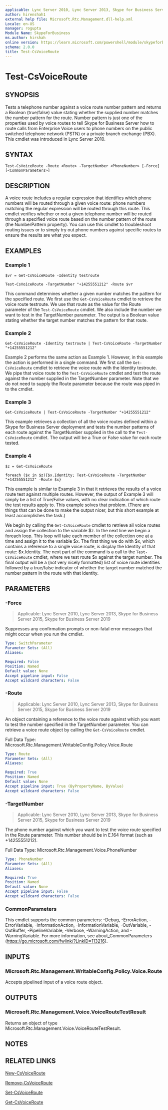 ```yaml
---
applicable: Lync Server 2010, Lync Server 2013, Skype for Business Server 2015, Skype for Business Server 2019
author: hirenshah1
external help file: Microsoft.Rtc.Management.dll-help.xml
Locale: en-US
manager: rogupta
Module Name: SkypeForBusiness
ms.author: hirshah
online version: https://learn.microsoft.com/powershell/module/skypeforbusiness/test-csvoiceroute
schema: 2.0.0
title: Test-CsVoiceRoute
---
```


# Test-CsVoiceRoute

## SYNOPSIS
Tests a telephone number against a voice route number pattern and returns a Boolean (true/false) value stating whether the supplied number matches the number pattern for the route.
Number pattern is just one of the properties used by voice routes to tell Skype for Business Server how to route calls from Enterprise Voice users to phone numbers on the public switched telephone network (PSTN) or a private branch exchange (PBX).
This cmdlet was introduced in Lync Server 2010.


## SYNTAX

```
Test-CsVoiceRoute -Route <Route> -TargetNumber <PhoneNumber> [-Force] [<CommonParameters>]
```

## DESCRIPTION
A voice route includes a regular expression that identifies which phone numbers will be routed through a given voice route: phone numbers matching the regular expression will be routed through this route.
This cmdlet verifies whether or not a given telephone number will be routed through a specified voice route based on the number pattern of the route (the NumberPattern property).
You can use this cmdlet to troubleshoot routing issues or to simply try out phone numbers against specific routes to ensure the results are what you expect.


## EXAMPLES

### Example 1
```
$vr = Get-CsVoiceRoute -Identity testroute

Test-CsVoiceRoute -TargetNumber "+14255551212" -Route $vr
```

This command determines whether a given number matches the pattern for the specified route.
We first use the `Get-CsVoiceRoute` cmdlet to retrieve the voice route testroute.
We use that route as the value for the Route parameter of the `Test-CsVoiceRoute` cmdlet.
We also include the number we want to test in the TargetNumber parameter.
The output is a Boolean value stating whether the target number matches the pattern for that route.


### Example 2
```
Get-CsVoiceRoute -Identity testroute | Test-CsVoiceRoute -TargetNumber "+14255551212"
```

Example 2 performs the same action as Example 1.
However, in this example the action is performed in a single command.
We first call the `Get-CsVoiceRoute` cmdlet to retrieve the voice route with the Identity testroute.
We pipe that voice route to the `Test-CsVoiceRoute` cmdlet and test the route against the number supplied in the TargetNumber parameter.
Note that we do not need to supply the Route parameter because the route was piped in to the cmdlet.


### Example 3
```
Get-CsVoiceRoute | Test-CsVoiceRoute -TargetNumber "+14255551212"
```

This example retrieves a collection of all the voice routes defined within a Skype for Business Server deployment and tests the number patterns of each route against the TargetNumber supplied in the call to the `Test-CsVoiceRoute` cmdlet.
The output will be a True or False value for each route tested.


### Example 4
```
$z = Get-CsVoiceRoute

foreach ($x in $z){$x.Identity; Test-CsVoiceRoute -TargetNumber "+14255551212" -Route $x}
```

This example is similar to Example 3 in that it retrieves the results of a voice route test against multiple routes.
However, the output of Example 3 will simply be a list of True/False values, with no clear indication of which route the test results apply to.
This example solves that problem.
(There are things that can be done to make the output nicer, but this short example at least accomplishes the task.)

We begin by calling the `Get-CsVoiceRoute` cmdlet to retrieve all voice routes and assign the collection to the variable $z.
In the next line we begin a foreach loop.
This loop will take each member of the collection one at a time and assign it to the variable $x.
The first thing we do with $x, which contains a reference to a single voice route, is display the Identity of that route: $x.Identity.
The next part of the command is a call to the `Test-CsVoiceRoute` cmdlet, where we test route $x against the target number.
The final output will be a (not very nicely formatted) list of voice route identities followed by a true/false indicator of whether the target number matched the number pattern in the route with that identity.


## PARAMETERS

### -Force

> Applicable: Lync Server 2010, Lync Server 2013, Skype for Business Server 2015, Skype for Business Server 2019

Suppresses any confirmation prompts or non-fatal error messages that might occur when you run the cmdlet.


```yaml
Type: SwitchParameter
Parameter Sets: (All)
Aliases:

Required: False
Position: Named
Default value: None
Accept pipeline input: False
Accept wildcard characters: False
```

### -Route

> Applicable: Lync Server 2010, Lync Server 2013, Skype for Business Server 2015, Skype for Business Server 2019

An object containing a reference to the voice route against which you want to test the number specified in the TargetNumber parameter.
You can retrieve a voice route object by calling the `Get-CsVoiceRoute` cmdlet.

Full Data Type: Microsoft.Rtc.Management.WritableConfig.Policy.Voice.Route

```yaml
Type: Route
Parameter Sets: (All)
Aliases:

Required: True
Position: Named
Default value: None
Accept pipeline input: True (ByPropertyName, ByValue)
Accept wildcard characters: False
```

### -TargetNumber

> Applicable: Lync Server 2010, Lync Server 2013, Skype for Business Server 2015, Skype for Business Server 2019

The phone number against which you want to test the voice route specified in the Route parameter.
This number should be in E.164 format (such as +14255551212).

Full Data Type: Microsoft.Rtc.Management.Voice.PhoneNumber

```yaml
Type: PhoneNumber
Parameter Sets: (All)
Aliases:

Required: True
Position: Named
Default value: None
Accept pipeline input: False
Accept wildcard characters: False
```

### CommonParameters
This cmdlet supports the common parameters: -Debug, -ErrorAction, -ErrorVariable, -InformationAction, -InformationVariable, -OutVariable, -OutBuffer, -PipelineVariable, -Verbose, -WarningAction, and -WarningVariable. For more information, see about_CommonParameters (https://go.microsoft.com/fwlink/?LinkID=113216).

## INPUTS

### Microsoft.Rtc.Management.WritableConfig.Policy.Voice.Route

Accepts pipelined input of a voice route object.

## OUTPUTS

### Microsoft.Rtc.Management.Voice.VoiceRouteTestResult
Returns an object of type Microsoft.Rtc.Management.Voice.VoiceRouteTestResult.

## NOTES

## RELATED LINKS

[New-CsVoiceRoute](New-CsVoiceRoute.md)

[Remove-CsVoiceRoute](Remove-CsVoiceRoute.md)

[Set-CsVoiceRoute](Set-CsVoiceRoute.md)

[Get-CsVoiceRoute](Get-CsVoiceRoute.md)
